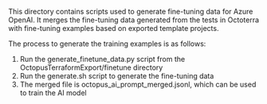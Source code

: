 This directory contains scripts used to generate fine-tuning data for Azure OpenAI. It merges the fine-tuning data 
generated from the tests in Octoterra with fine-tuning examples based on exported template projects.


The process to generate the training examples is as follows:
1. Run the generate_finetune_data.py script from the OctopusTerraformExport/finetune directory
2. Run the generate.sh script to generate the fine-tuning data
3. The merged file is octopus_ai_prompt_merged.jsonl, which can be used to train the AI model